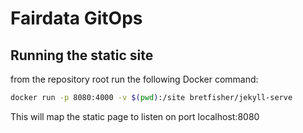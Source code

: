 # Fairdata GitOps

## Running the static site

from the repository root run the following Docker command:
```bash
docker run -p 8080:4000 -v $(pwd):/site bretfisher/jekyll-serve
```
This will map the static page to listen on port localhost:8080
